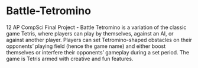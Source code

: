 # Battle-Tetromino
12 AP CompSci Final Project - Battle Tetromino is a variation of the classic game Tetris, where players can play by themselves, against an AI, or against another player. Players can set Tetromino-shaped obstacles on their opponents’ playing field (hence the game name) and either boost themselves or interfere their opponents’ gameplay during a set period. The game is Tetris armed with creative and fun features.
